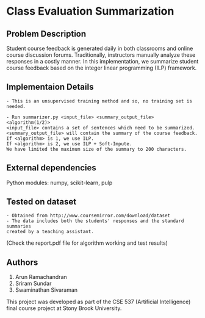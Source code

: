 # Class Evaluation Summarization

Problem Description
-------------------
Student course feedback is generated daily in both classrooms
and online course discussion forums. Traditionally, instructors
manually analyze these responses in a costly manner. In
this implementation, we summarize student course feedback based
on the integer linear programming (ILP) framework.

Implementaion Details
---------------------
	- This is an unsupervised training method and so, no training set is needed.
	
	- Run summarizer.py <input_file> <summary_output_file> <algorithm(1/2)>
	<input_file> contains a set of sentences which need to be summarized.
	<summary_output_file> will contain the summary of the course feedback.
	If <algorithm> is 1, we use ILP.
	If <algorithm> is 2, we use ILP + Soft-Impute.
	We have limited the maximum size of the summary to 200 characters.

External dependencies
---------------------
Python modules: numpy, scikit-learn, pulp

Tested on dataset
-----------------
    - Obtained from http://www.coursemirror.com/download/dataset
    - The data includes both the students' responses and the standard summaries 
    created by a teaching assistant.
   
   (Check the report.pdf file for algorithm working and test results)

Authors
-------
1) Arun Ramachandran
2) Sriram Sundar
3) Swaminathan Sivaraman

This project was developed as part of the CSE 537 (Artificial Intelligence)
final course project at Stony Brook University.
